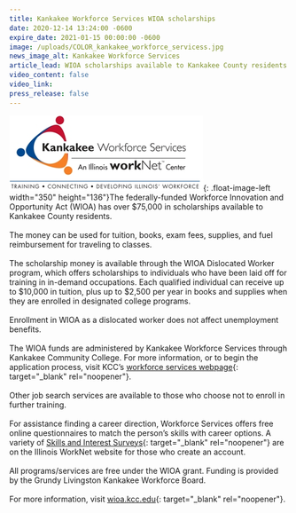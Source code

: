 ```yaml
---
title: Kankakee Workforce Services WIOA scholarships
date: 2020-12-14 13:24:00 -0600
expire_date: 2021-01-15 00:00:00 -0600
image: /uploads/COLOR_kankakee_workforce_servicess.jpg
news_image_alt: Kankakee Workforce Services
article_lead: WIOA scholarships available to Kankakee County residents.
video_content: false
video_link:
press_release: false
---
```


![](/uploads/COLOR_kankakee_workforce_servicess.jpg){: .float-image-left width="350" height="136"}The federally-funded Workforce Innovation and Opportunity Act (WIOA) has over $75,000 in scholarships available to Kankakee County residents.<br><br>The money can be used for tuition, books, exam fees, supplies, and fuel reimbursement for traveling to classes.&nbsp;<br><br>The scholarship money is available through the WIOA Dislocated Worker program, which offers scholarships to individuals who have been laid off for training in in-demand occupations. Each qualified individual can receive up to $10,000 in tuition, plus up to $2,500 per year in books and supplies when they are enrolled in designated college programs.<br><br>Enrollment in WIOA as a dislocated worker does not affect unemployment benefits.<br><br>The WIOA funds are administered by Kankakee Workforce Services through Kankakee Community College. For more information, or to begin the application process, visit KCC’s [workforce services webpage](https://wioa.kcc.edu/){: target="_blank" rel="noopener"}.<br><br>Other job search services are available to those who choose not to enroll in further training.<br><br>For assistance finding a career direction, Workforce Services offers free online questionnaires to match the person’s skills with career options. A variety of [Skills and Interest Surveys](https://www.illinoisworknet.com/explore/Pages/SkillandInterestSurveys.aspx){: target="_blank" rel="noopener"} are on the Illinois WorkNet website for those who create an account.<br><br>All programs/services are free under the WIOA grant. Funding is provided by the Grundy Livingston Kankakee Workforce Board.&nbsp;<br><br>For more information, visit [wioa.kcc.edu](https://wioa.kcc.edu/){: target="_blank" rel="noopener"}.<br>&nbsp;
